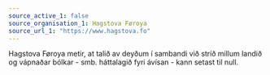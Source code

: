 ```yaml
---
source_active_1: false
source_organisation_1: Hagstova Føroya
source_url_1: "https://www.hagstova.fo"
---
```

Hagstova Føroya metir, at talið av deyðum í sambandi við stríð millum landið og vápnaðar bólkar - smb. háttalagið fyri ávísan - kann setast til null.
